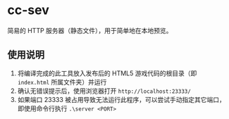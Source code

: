 # cc-sev

简易的 HTTP 服务器（静态文件），用于简单地在本地预览。

## 使用说明

1. 将编译完成的此工具放入发布后的 HTML5 游戏代码的根目录（即 `index.html` 所属文件夹）并运行
2. 确认无错误提示后，使用浏览器打开 `http://localhost:23333/`
3. 如果端口 23333 被占用导致无法运行此程序，可以尝试手动指定其它端口，即使用命令行执行 `.\server <PORT>`
